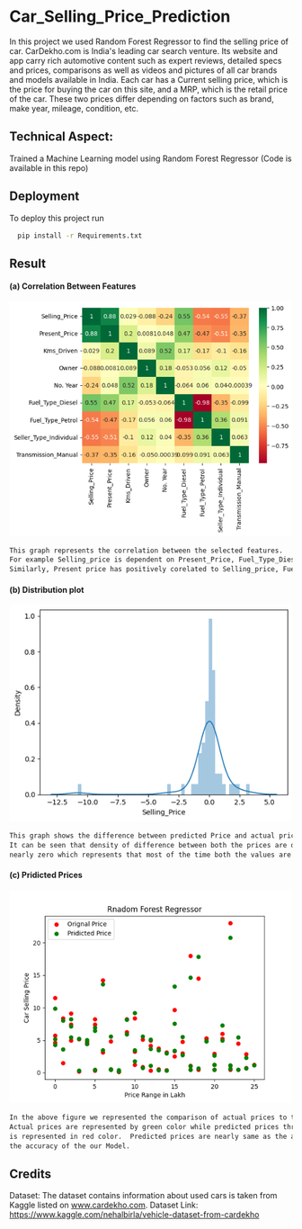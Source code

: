 # Car_Selling_Price_Prediction
In this project we used Random Forest Regressor to find the selling price of car. 
CarDekho.com is India's leading car search venture. Its website and app carry rich automotive content such as expert reviews, detailed specs and prices, comparisons as well as videos and pictures of all car brands and models available in India. Each car has a Current selling price, which is the price for buying the car on this site, and a MRP, which is the retail price of the car. These two prices differ depending on factors such as brand, make year, mileage, condition, etc.
## Technical Aspect:
Trained a Machine Learning model using Random Forest Regressor (Code is available in this repo)
## Deployment

To deploy this project run

```bash
  pip install -r Requirements.txt
```
## Result
#### (a) Correlation Between Features
![Prediction](Images/Corelation_between_features.png)

```bash
This graph represents the correlation between the selected features. 
For example Selling_price is dependent on Present_Price, Fuel_Type_Diesel and Kms_Driven. 
Similarly, Present price has positively corelated to Selling_price, Fuel_Type_Diesel and Kms_Driven
```

#### (b) Distribution plot
![Prediction](Images/Histogram.png)

```bash
This graph shows the difference between predicted Price and actual price. 
It can be seen that density of difference between both the prices are distributed 
nearly zero which represents that most of the time both the values are nearly the same.
```   

#### (c) Pridicted Prices  
![Prediction](Images/Prediction.png)
```bash
In the above figure we represented the comparison of actual prices to the predicted prices.
Actual prices are represented by green color while predicted prices through Regression tree
is represented in red color.  Predicted prices are nearly same as the actual prices which represents 
the accuracy of the our Model. 

```

## Credits
Dataset: The dataset contains information about used cars is taken from Kaggle listed on www.cardekho.com.
Dataset Link: https://www.kaggle.com/nehalbirla/vehicle-dataset-from-cardekho
